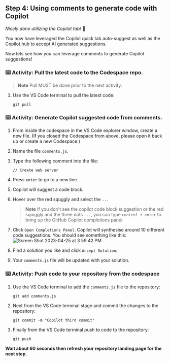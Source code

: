 ## Step 4: Using comments to generate code with Copilot

_Nicely done utilizing the Copilot tab!_ :partying_face:

You now have leveraged the Copilot quick tab auto-suggest as well as the Copilot hub to accept AI generated suggestions.

Now lets see how you can leverage comments to generate Copilot suggestions!

### :keyboard: Activity: Pull the latest code to the Codespace repo.

> **Note**
> Pull MUST be done prior to the next activity.

1. Use the VS Code terminal to pull the latest code:

   ```
   git pull
   ```

### :keyboard: Activity: Generate Copilot suggested code from comments.

1. From inside the codespace in the VS Code explorer window, create a new file. (If you closed the Codespace from above, please open it back up or create a new Codespace.)
2. Name the file `comments.js`.
3. Type the following comment into the file:
   ```
   // Create web server
   ```
4. Press `enter` to go to a new line.
5. Copilot will suggest a code block.
6. Hover over the red squggly and select the `...`

   > **Note**
   > If you don't see the copilot code block suggestion or the red squiggly and the three dots `...`, you can type `control + enter` to bring up the GitHub Copilot completions panel.

7. Click `Open Completions Panel`. Copilot will synthesise around 10 different code suggestions. You should see something like this:
   ![Screen Shot 2023-04-25 at 3 59 42 PM](https://user-images.githubusercontent.com/26442605/234425509-74ea96e0-bbd6-417b-84c5-73546ac7b2cd.png)
8. Find a solution you like and click `Accept Solution`.
9. Your `comments.js` file will be updated with your solution.

### :keyboard: Activity: Push code to your repository from the codespace

1. Use the VS Code terminal to add the `comments.js` file to the repository:

   ```
   git add comments.js
   ```

2. Next from the VS Code terminal stage and commit the changes to the repository:

   ```
   git commit -m "Copilot third commit"
   ```

3. Finally from the VS Code terminal push to code to the repository:

   ```
   git push
   ```

**Wait about 60 seconds then refresh your repository landing page for the next step.**
